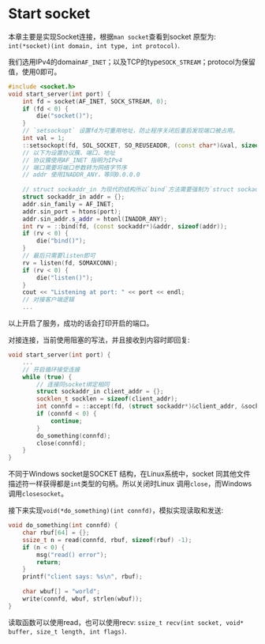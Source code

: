 # Start socket

本章主要是实现Socket连接，根据`man socket`查看到socket 原型为: `int(*socket)(int domain, int type, int protocol)`.

我们选用IPv4的domain`AF_INET`；以及TCP的type`SOCK_STREAM`；protocol为保留值，使用0即可。

```c++
#include <socket.h>
void start_server(int port) {
    int fd = socket(AF_INET, SOCK_STREAM, 0);
    if (fd < 0) {
        die("socket()");        
    }
    // `setsockopt` 设置fd为可重用地址，防止程序关闭后重启发现端口被占用。
    int val = 1;
    ::setsockopt(fd, SOL_SOCKET, SO_REUSEADDR, (const char*)&val, sizeof(val));
    // 以下为设置协议簇、端口、地址
    // 协议簇使用AF_INET 指明为IPv4
    // 端口需要将端口参数转为网络字节序
    // addr 使用INADDR_ANY，等同0.0.0.0
  
    // struct sockaddr_in 为现代的结构所以`bind`方法需要强制为`struct sockaddr*)`
    struct sockaddr_in addr = {};
    addr.sin_family = AF_INET;
    addr.sin_port = htons(port);
    addr.sin_addr.s_addr = htonl(INADDR_ANY);
    int rv = ::bind(fd, (const sockaddr*)&addr, sizeof(addr));
    if (rv < 0) {
        die("bind()");
    }
    // 最后只需要listen即可
    rv = listen(fd, SOMAXCONN);
    if (rv < 0) {
        die("listen()");
    }
    cout << "Listening at port: " << port << endl;
    // 对接客户端逻辑
    ...
```

以上开启了服务，成功的话会打印开启的端口。

对接连接，当前使用阻塞的写法，并且接收到内容时即回复:

```c++
void start_server(int port) {
    ...
    // 开启循环接受连接
    while (true) {
        // 连接同socket绑定相同
        struct sockaddr_in client_addr = {};
        socklen_t socklen = sizeof(client_addr);
        int connfd = ::accept(fd, (struct sockaddr*)&client_addr, &socklen);
        if (connfd < 0) {
            continue;
        }
        do_something(connfd);
        close(connfd);
    }    
}
```

不同于Windows socket是SOCKET 结构，在Linux系统中，socket 同其他文件描述符一样获得都是`int`类型的句柄。所以关闭时Linux 调用`close`，而Windows 调用`closesocket`。

接下来实现`void(*do_something)(int connfd)`，模拟实现读取和发送:

```c++
void do_something(int connfd) {
    char rbuf[64] = {};
    ssize_t n = read(connfd, rbuf, sizeof(rbuf) -1);
    if (n < 0) {
        msg("read() error");
        return;
    }
    printf("client says: %s\n", rbuf);
    
    char wbuf[] = "world";
    write(connfd, wbuf, strlen(wbuf));
}
```

读取函数可以使用read，也可以使用recv: `ssize_t recv(int socket, void* buffer, size_t length, int flags)`.


 